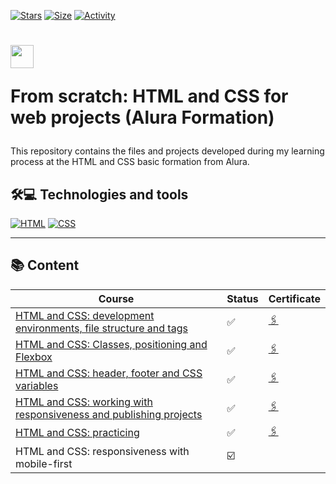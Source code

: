 [![Stars](https://img.shields.io/github/stars/maluojuara/alura_html_css?color=ffff00&label=Stars&logo=Stars&style=?style=flat)](https://github.com/maluojuara/alura_html_css)
[![Size](https://img.shields.io/github/repo-size/maluojuara/alura_html_css?color=blue&label=Size&logo=Size&style=?style=flat)](https://github.com/maluojuara/alura_html_css)
[![Activity](https://img.shields.io/github/last-commit/maluojuara/alura_html_css?color=red&label=Last%20Commit&style=flat)](https://github.com/maluojuara/alura_html_css)


<h1>
    <a href="https://cursos.alura.com.br/formacao-html-css">
      <img align="center" width="37px" src="https://yt3.googleusercontent.com/cGRoOhqP2VocjNL_Mo8YtfNP-ovm7aqRg1z-RmNUdLkgmHZG4LXgk9AuIT_pKsies9AoYfj-PA=s900-c-k-c0x00ffffff-no-rj"></a>
    
  <span> From scratch: HTML and CSS for web projects (Alura Formation) </span>
</h1>

This repository contains the files and projects developed during my learning process at the HTML and CSS basic formation from Alura.

## 🛠️💻  Technologies and tools

[![HTML](https://img.shields.io/badge/HTML5-E34F26?style=for-the-badge&logo=html5&logoColor=white)](https://www.w3schools.com/html/html_intro.asp)
[![CSS](https://img.shields.io/badge/CSS3-1572B6?style=for-the-badge&logo=css3&logoColor=white)](https://www.w3schools.com/css/default.asp)


***

## 📚  Content  

<div align="left">

| Course                                                            | Status | Certificate                                          |
| ----------------------------------------------------------------- | ------- | --------------------------------------------------- | 
| [HTML and CSS: development environments, file structure and tags](https://github.com/maluojuara/alura_html_css_basic/tree/main/Course_1)   |✅      | [🖇️](https://cursos.alura.com.br/certificate/maluojuara/html-css-ambiente-arquivos-tags) |
| [HTML and CSS: Classes, positioning and Flexbox](https://github.com/maluojuara/alura_html_css_basic/tree/main/Course_2)                     |✅      | [🖇️](https://cursos.alura.com.br/user/maluojuara/course/html-css-classes-posicionamento-flexbox/certificate)  | 
| [HTML and CSS: header, footer and CSS variables](https://github.com/maluojuara/alura_html_css/tree/main/Course_3)                    |✅      | [🖇️](https://cursos.alura.com.br/certificate/maluojuara/html-css-cabecalho-footer-variaveis-css?lang=en)  | 
| [HTML and CSS: working with responsiveness and publishing projects](https://github.com/maluojuara/alura_html_css/tree/main/Course_4) |✅      | [🖇️](https://cursos.alura.com.br/certificate/maluojuara/html-css-responsividade-publicacao-projetos?lang=en)  | 
| [HTML and CSS: practicing](https://github.com/maluojuara/alura_html_css/tree/main/Course_5) |✅     | [🖇️](https://cursos.alura.com.br/certificate/maluojuara/html-css-praticando-html-css?lang=en)  | 
| HTML and CSS: responsiveness with mobile-first |☑️     | []()  |


</div>
